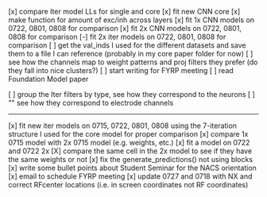 [x] compare Iter model LLs for single and core
[x] fit new CNN core
[x] make function for amount of exc/inh across layers
[x] fit 1x CNN models on 0722, 0801, 0808 for comparison
[x] fit 2x CNN models on 0722, 0801, 0808 for comparison
[-] fit 2x iter models on 0722, 0801, 0808 for comparison
[ ] get the val_inds I used for the different datasets 
    and save them to a file I can reference (probably in my core paper folder for now)
[ ] see how the channels map to weight patterns and proj filters they prefer (do they fall into nice clusters?)
[ ] start writing for FYRP meeting
[ ] read Foundation Model paper



[ ] group the Iter filters by type, see how they correspond to the neurons
[ ] "" see how they correspond to electrode channels


------------
[x] fit new iter models on 0715, 0722, 0801, 0808 using the 7-iteration structure I used for the core model for proper comparison
[x] compare 1x 0715 model with 2x 0715 model (e.g. weights, etc.)
    [x] fit a model on 0722 and 0722 2x
    [X] compare the same cell in the 2x model to see if they have the same weights or not
[x] fix the generate_predictions() not using blocks
[x] write some bullet points about Student Seminar for the NACS orientation
[x] email to schedule FYRP meeting
[x] update 0727 and 0718 with NX and correct RFcenter locations (i.e. in screen coordinates not RF coordinates)
